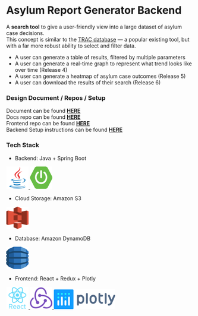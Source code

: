 # Asylum Report Generator Backend

A **search tool** to give a user-friendly view into a large dataset of asylum case decisions. <br/>
This concept is similar to the [TRAC database](https://trac.syr.edu/phptools/immigration/asylum/) — a popular 
existing tool, but with a far more robust ability to select and filter data.
* A user can generate a table of results, filtered by multiple parameters
* A user can generate a real-time graph to represent what trend looks
  like over time (Release 4)
* A user can generate a heatmap of asylum case outcomes (Release 5)
* A user can download the results of their search (Release 6)

### Design Document / Repos / Setup
Document can be found [**HERE**](documentation/design_document.md) <br/>
Docs repo can be found [**HERE**](https://github.com/BloomTech-Labs/asylum-rg-docs) <br/>
Frontend repo can be found [**HERE**](https://github.com/BloomTech-Labs/asylum-rg-fe) <br/>
Backend Setup instructions can be found [**HERE**](https://www.notion.so/bloomtech/BE-Local-Setup-794f197185c046ccb9e2e9f073268cbe)


### Tech Stack

- Backend: Java + Spring Boot
<p align="left">
<a href="https://www.java.com" target="_blank" rel="noreferrer"> 
<img src="https://raw.githubusercontent.com/devicons/devicon/master/icons/java/java-original.svg" alt="java" width="60" height="60"/> </a>
<a href="https://spring.io/projects/spring-boot" target="_blank" rel="noreferrer"> 
<img src="/documentation/images/spring_boot_logo.png" alt="spring" width="60" height="60"/> </a>
</p>


- Cloud Storage: Amazon S3
<p align="left">
<a href="https://docs.aws.amazon.com/AmazonS3/latest/userguide/Welcome.html" target="_blank" rel="noreferrer"> 
<img src= "documentation/images/aws_s3.png" alt="S3" width="60" height="60"/> </a>
</p>


- Database: Amazon DynamoDB
<p align="left">
<a href="https://docs.aws.amazon.com/amazondynamodb/latest/developerguide/Introduction.html" target="_blank" rel="noreferrer"> 
<img src= "documentation/images/aws_dynamodb.svg" alt="DynamoDB" width="60" height="60"/> </a>
</p>


- Frontend: React + Redux + Plotly
<p align="left">
<a href="https://reactjs.org/" target="_blank" rel="noreferrer"> 
<img src="https://raw.githubusercontent.com/devicons/devicon/master/icons/react/react-original-wordmark.svg" alt="react" width="60" height="60"/> </a>
<a href="https://redux.js.org/" target="_blank" rel="noreferrer"> 
<img src="https://raw.githubusercontent.com/devicons/devicon/master/icons/redux/redux-original.svg" alt="react" width="60" height="60"/> </a>
<a href="https://plotly.com/" target="_blank" rel="noreferrer"> 
<img src= "documentation/images/plotly.png" alt="Plotly" width="165" height="53"/> </a>
</p>


